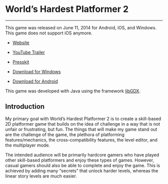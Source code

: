 # World’s Hardest Platformer 2
---

This game was released on June 11, 2014 for Android, iOS, and Windows. This game does not support iOS anymore.

* [Website](http://www.fortunessolace.com/whp2thegame/)
* [YouTube Trailer](https://www.youtube.com/watch?v=q1JE53_KHDI)
* [Presskit](http://www.fortunessolace.com/press/sheet.php?p=world%27s_hardest_platformer_2)


* [Download for Windows](http://fortunessolace.com/whp2.rar)
* [Download for Android](https://play.google.com/store/apps/details?id=com.kenneth.whp2&hl=en)

This game was developed with Java using the framework [libGDX](https://libgdx.badlogicgames.com/).


## Introduction

My primary goal with World’s Hardest Platformer 2 is to create a skill-based 2D platformer game that builds on the idea of challenge in a way that is not unfair or frustrating, but fun. The things that will make my game stand out are the challenge of the game, the plethora of platforming features/mechanics, the cross-compatibility features, the level editor, and  the multiplayer mode.

The intended audience will be primarily hardcore gamers who have played other skill-based platformers and enjoy these types of games. However, casual gamers should also be able to complete and enjoy the game. This is achieved by adding many “secrets” that unlock harder levels, whereas the linear story levels are much easier.
